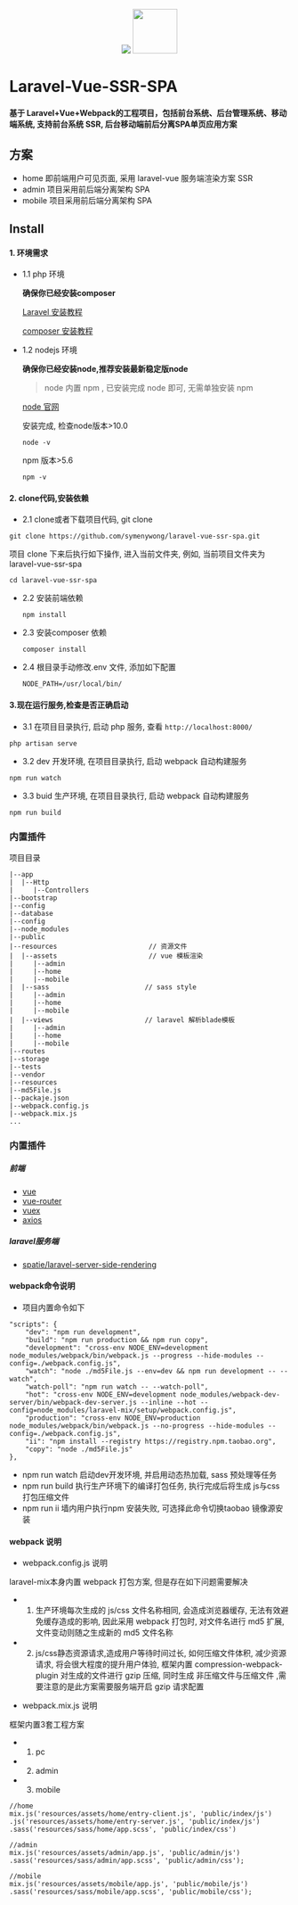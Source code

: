 <p align="center">
  <img src="https://laravel.com/assets/img/components/logo-laravel.svg">
  <img src="https://vuejs.org//images/logo.png" width="80" hegiht="80">
</p>

# Laravel-Vue-SSR-SPA

#### 基于 Laravel+Vue+Webpack的工程项目，包括前台系统、后台管理系统、移动端系统, 支持前台系统 SSR, 后台移动端前后分离SPA单页应用方案

## 方案
 - home   即前端用户可见页面, 采用 laravel-vue 服务端渲染方案 SSR
 - admin  项目采用前后端分离架构 SPA
 - mobile 项目采用前后端分离架构 SPA


## Install

#### 1. 环境需求

* 1.1 php 环境

  **确保你已经安装composer**

  [Laravel 安装教程](https://docs.golaravel.com/docs/5.6/installation/)

  [composer 安装教程](https://docs.phpcomposer.com/00-intro.html)

* 1.2 nodejs 环境

  **确保你已经安装node,推荐安装最新稳定版node**
  > node 内置 npm , 已安装完成 node 即可, 无需单独安装 npm

  [node 官网](https://nodejs.org/en/)

  安装完成, 检查node版本>10.0
  ```
  node -v
  ```
  npm 版本>5.6
  ```
  npm -v
  ```

#### 2. clone代码,安装依赖
 * 2.1 clone或者下载项目代码, git clone

  ```
git clone https://github.com/symenywong/laravel-vue-ssr-spa.git
  ```
  项目 clone 下来后执行如下操作, 进入当前文件夹, 例如, 当前项目文件夹为 laravel-vue-ssr-spa
```
cd laravel-vue-ssr-spa
```

* 2.2 安装前端依赖

  ```
  npm install
  ```
* 2.3 安装composer 依赖
  ```
  composer install
  ```
* 2.4 根目录手动修改.env 文件, 添加如下配置
  ```
  NODE_PATH=/usr/local/bin/
  ```

#### 3.现在运行服务,检查是否正确启动
   * 3.1 在项目目录执行, 启动 php 服务, 查看 ```http://localhost:8000/```
   ```
   php artisan serve
   ```
   * 3.2 dev 开发环境, 在项目目录执行, 启动 webpack 自动构建服务
   ```
   npm run watch
   ```

   * 3.3 buid 生产环境, 在项目目录执行, 启动 webpack 自动构建服务
   ```
   npm run build
   ```

### 内置插件
  项目目录
  ```
  |--app
  |  |--Http
  |     |--Controllers
  |--bootstrap
  |--config
  |--database
  |--config
  |--node_modules
  |--public
  |--resources                       // 资源文件
  |  |--assets                       // vue 模板渲染
  |     |--admin
  |     |--home
  |     |--mobile
  |  |--sass                        // sass style
  |     |--admin
  |     |--home
  |     |--mobile
  |  |--views                       // laravel 解析blade模板
  |     |--admin
  |     |--home
  |     |--mobile
  |--routes
  |--storage
  |--tests
  |--vendor
  |--resources
  |--md5File.js
  |--packaje.json
  |--webpack.config.js
  |--webpack.mix.js
  ...
  ```
### 内置插件
  ##### 前端
   * [vue](https://vuejs.org/v2/guide/)
   * [vue-router](https://router.vuejs.org/)
   * [vuex](https://vuex.vuejs.org/)
   * [axios](https://www.npmjs.com/package/axios)

##### laravel服务端
 * [spatie/laravel-server-side-rendering](https://github.com/spatie/laravel-server-side-rendering)

#### webpack命令说明
 * 项目内置命令如下

  ```
  "scripts": {
      "dev": "npm run development",
      "build": "npm run production && npm run copy",
      "development": "cross-env NODE_ENV=development node_modules/webpack/bin/webpack.js --progress --hide-modules --config=./webpack.config.js",
      "watch": "node ./md5File.js --env=dev && npm run development -- --watch",
      "watch-poll": "npm run watch -- --watch-poll",
      "hot": "cross-env NODE_ENV=development node_modules/webpack-dev-server/bin/webpack-dev-server.js --inline --hot --config=node_modules/laravel-mix/setup/webpack.config.js",
      "production": "cross-env NODE_ENV=production node_modules/webpack/bin/webpack.js --no-progress --hide-modules --config=./webpack.config.js",
      "ii": "npm install --registry https://registry.npm.taobao.org",
      "copy": "node ./md5File.js"
  },
  ```
 * npm run watch 启动dev开发环境, 并启用动态热加载, sass 预处理等任务
 * npm run build 执行生产环境下的编译打包任务, 执行完成后将生成 js与css 打包压缩文件
 * npm run ii 墙内用户执行npm 安装失败, 可选择此命令切换taobao 镜像源安装

#### webpack 说明

 * webpack.config.js 说明

  laravel-mix本身内置 webpack 打包方案, 但是存在如下问题需要解决
  - 1. 生产环境每次生成的 js/css 文件名称相同, 会造成浏览器缓存, 无法有效避免缓存造成的影响, 因此采用 webpack 打包时, 对文件名进行 md5 扩展, 文件变动则随之生成新的 md5 文件名称
  - 2. js/css静态资源请求,造成用户等待时间过长, 如何压缩文件体积, 减少资源请求, 将会很大程度的提升用户体验, 框架内置 compression-webpack-plugin 对生成的文件进行 gzip 压缩, 同时生成 非压缩文件与压缩文件
  ,需要注意的是此方案需要服务端开启 gzip 请求配置

 * webpack.mix.js  说明

 框架内置3套工程方案
  - 1. pc
  - 2. admin
  - 3. mobile

 ```
 //home
 mix.js('resources/assets/home/entry-client.js', 'public/index/js')
 .js('resources/assets/home/entry-server.js', 'public/index/js')
 .sass('resources/sass/home/app.scss', 'public/index/css')

 //admin
 mix.js('resources/assets/admin/app.js', 'public/admin/js')
 .sass('resources/sass/admin/app.scss', 'public/admin/css');

 //mobile
 mix.js('resources/assets/mobile/app.js', 'public/mobile/js')
 .sass('resources/sass/mobile/app.scss', 'public/mobile/css');
 ```
